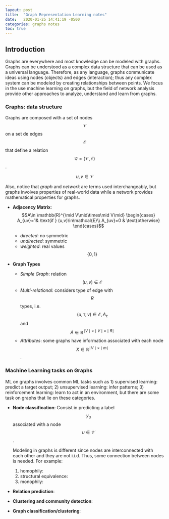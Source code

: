 ```yaml
---
layout: post
title:  "Graph Representation Learning notes"
date:   2020-01-25 14:41:19 -0500
categories: graphs notes
toc: true
---
```


## Introduction

Graphs are everywhere and most knowledge can be modeled with graphs. Graphs can be understood as a complex data structure that can be used as a universal language. Therefore, as any language, graphs communicate ideas using nodes (objects) and edges (interaction); thus any complex system can be modeled by creating relationships between points. We focus in the use machine learning on graphs, but the field of network analysis provide other approaches to analyze, understand and learn from graphs.

### Graphs: data structure
Graphs are composed with a set of nodes $$\mathcal{V}$$ on a set de edges $$\mathcal{E}$$ that define a relation $$\mathcal{G}=(\mathcal{V}, \mathcal{E})$$.

$$u,v\in\mathcal{V}$$

Also, notice that *graph* and *network* are terms used interchangeably, but graphs involves properties of real-world data while a network provides mathematical properties for graphs.

- **Adjacency Matrix**: $$A\in \mathbb{R}^{\mid V\mid\times\mid V\mid}
\begin{cases}
    A_{uv}=1& \text{if } (u,v)\in\mathcal{E}\\
    A_{uv}=0              & \text{otherwise}
\end{cases}$$
  - *directed*: no symmetric
  - *undirected*: symmetric
  - *weighted*: real values $$\{0,1\}$$

- **Graph Types**
  - *Simple Graph*: relation $$(u,v)\in\mathcal{E}$$
  - *Multi-relational*: considers type of edge with $$R$$ types, i.e. $$(u,\tau,v)\in\mathcal{E}, A_\tau$$ and $$A\in\mathbb{R}^{\mid V\mid\times\mid V\mid\times\mid R\mid}$$
  - *Attributes*: some graphs have information associated with each node $$X\in\mathbb{R}^{\mid V\mid\times\mid m\mid}$$.

### Machine Learning tasks on Graphs
ML on graphs involves common ML tasks such as 1) supervised learning: predict a target output; 2) unsupervised learning: infer patterns; 3) reinforcement learning: learn to act in an environment, but there are some task on graphs that lie on these categories.

- **Node classification**: Consist in predicting a label $$y_u$$ associated with a node $$u\in\mathcal{V}$$.

  Modeling in graphs is different since nodes are interconnected with each other and they are not i.i.d. Thus, some connection between nodes is needed. For example:
  1. homophily:
  2. structural equivalence:
  3. monophily:

- **Relation prediction**:
- **Clustering and community detection**:
- **Graph classification/clustering**: 
